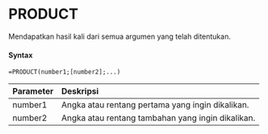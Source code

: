 # PRODUCT

Mendapatkan hasil kali dari semua argumen yang telah ditentukan.

#### Syntax

```text
=PRODUCT(number1;[number2];...)
```

| Parameter | Deskripsi |
| :--- | :--- |
| number1 | Angka atau rentang pertama yang ingin dikalikan. |
| number2 | Angka atau rentang tambahan yang ingin dikalikan. |


